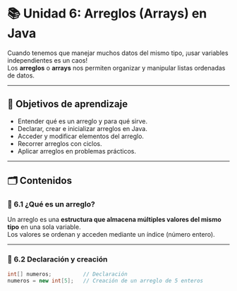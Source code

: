 # 📚 Unidad 6: Arreglos (Arrays) en Java

Cuando tenemos que manejar muchos datos del mismo tipo, ¡usar variables independientes es un caos!  
Los **arreglos** o **arrays** nos permiten organizar y manipular listas ordenadas de datos.  

---

## 🎯 Objetivos de aprendizaje

- Entender qué es un arreglo y para qué sirve.
- Declarar, crear e inicializar arreglos en Java.
- Acceder y modificar elementos del arreglo.
- Recorrer arreglos con ciclos.
- Aplicar arreglos en problemas prácticos.

---

## 🗂 Contenidos

### 🧩 6.1 ¿Qué es un arreglo?

Un arreglo es una **estructura que almacena múltiples valores del mismo tipo** en una sola variable.  
Los valores se ordenan y acceden mediante un índice (número entero).

---

### 📝 6.2 Declaración y creación

```java
int[] numeros;          // Declaración
numeros = new int[5];   // Creación de un arreglo de 5 enteros
